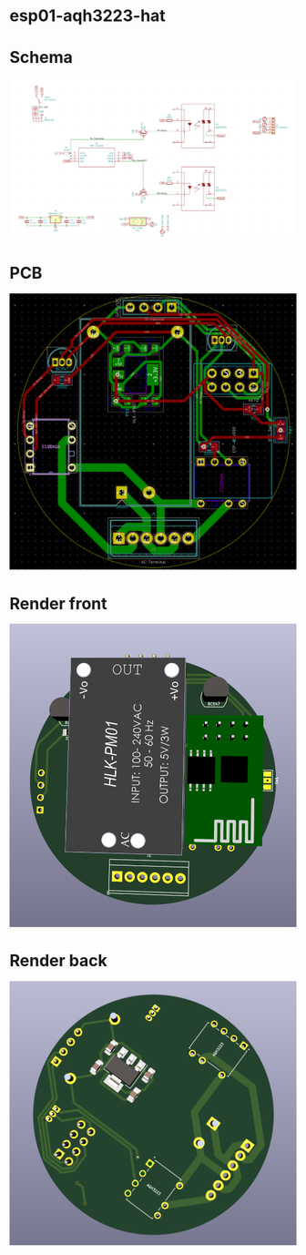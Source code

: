 # esp01-aqh3223-hat

# Schema
![Schematic](esp01-aqh3223-schema.png)

# PCB
![PCB](esp01-aqh3223-pcb.png)

# Render front
![Render](esp01-aqh3223-3d.png)

# Render back
![Render](esp01-aqh3223-3d-back.png)
